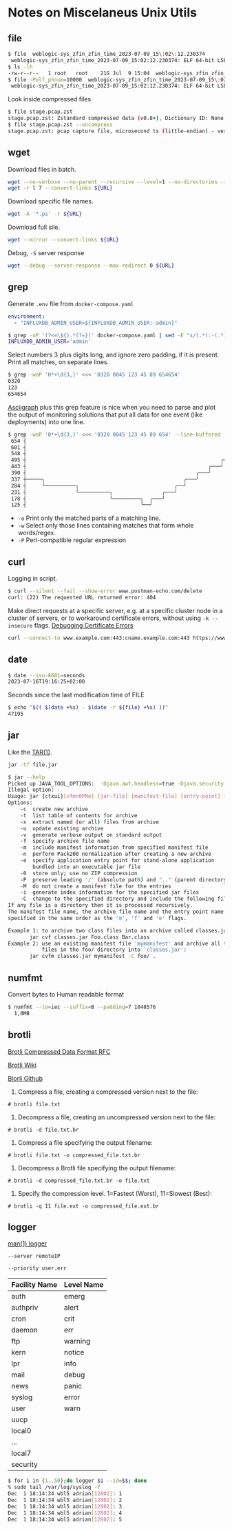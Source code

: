 # Notes on Miscelaneus Unix Utils

## file

```sh
$ file  weblogic-sys_zfin_zfin_time_2023-07-09_15\:02\:12.230374 
 weblogic-sys_zfin_zfin_time_2023-07-09_15:02:12.230374: ELF 64-bit LSB core file, x86-64, version 1 (SYSV), too many program headers (4210)
$ ls -lh
-rw-r--r--   1 root   root    21G Jul  9 15:04  weblogic-sys_zfin_zfin_time_2023-07-09_15:02:12.230374
$ file -Pelf_phnum=10000  weblogic-sys_zfin_zfin_time_2023-07-09_15\:02\:12.230374
 weblogic-sys_zfin_zfin_time_2023-07-09_15:02:12.230374: ELF 64-bit LSB core file, x86-64, version 1 (SYSV), SVR4-style, from '/usr/lib/firefox/irefox'
```

Look inside compressed files

```sh
$ file stage.pcap.zst 
stage.pcap.zst: Zstandard compressed data (v0.8+), Dictionary ID: None
$ file stage.pcap.zst --uncompress
stage.pcap.zst: pcap capture file, microsecond ts (little-endian) - version 2.4 (Ethernet, capture length 262144) (Zstandard compressed data (v0.8+), Dictionary ID: None)
```

## wget

Download files in batch.

```sh
wget --no-verbose --no-parent --recursive --level=1 --no-directories --no-clobber --continue ${URL}
wget -r l 7 --convert-links ${URL}
```

Download specific file names.

```sh
wget -A '*.ps' -r ${URL}
```

Download full sile.

```sh
wget --mirror --convert-links ${URL}
```

Debug, `-S` server response

```sh
wget --debug --server-response --max-redirect 0 ${URL}
```

## grep

Generate `.env` file from `docker-compose.yaml`

```yaml
environment:
  - "INFLUXDB_ADMIN_USER=${INFLUXDB_ADMIN_USER:-admin}"
```

```sh
$ grep -oP '(?<=\${).*(?=})' docker-compose.yaml | sed -E "s/(.*):-(.*)/\1\='\2'/"
INFLUXDB_ADMIN_USER='admin'
```

Select numbers 3 plus digits long, and ignore zero padding, if it is present. Print all matches, on separate lines.

```sh
$ grep -woP '0*+\d{3,}' <<< '0320 0045 123 45 89 654654' 
0320
123
654654
```

[Asciigraph](https://github.com/guptarohit/asciigraph) plus this grep feature is nice when you need to parse and plot the output of monitoring solutions that put all data for one event (like deployments) into one line.

```sh
$ grep -woP '0*+\d{3,}' <<< '0320 0045 123 45 89 654' --line-buffered  | asciigraph  -h 10 -w 80 
 654 ┤                                                                           ╭───
 601 ┤                                                                       ╭───╯
 548 ┤                                                                   ╭───╯
 495 ┤                                                               ╭───╯
 443 ┤                                                           ╭───╯
 390 ┤                                                       ╭───╯
 337 ┼─────╮                                             ╭───╯
 284 ┤     ╰──────────╮                               ╭──╯
 231 ┤                ╰──────────╮                ╭───╯
 178 ┤                           ╰─────────╮  ╭───╯
 125 ┤                                     ╰──╯
```

* `-o` Print only the matched parts of a matching line.
* `-w` Select only those lines containing matches that form whole words/regex.
* `-P` Perl-compatible regular expression

## curl

Logging in script.

```sh
$ curl --silent --fail --show-error www.postman-echo.com/delete
curl: (22) The requested URL returned error: 404
```

Make direct requests at a specific server, e.g. at a specific cluster node in a cluster of servers, or to workaround certificate errors, without using `-k --insecure` flags. [Debugging Certificate Errors](https://www.netmeister.org/blog/debugging-certificate-errors.html)

```sh
curl --connect-to www.example.com:443:cname.example.com:443 https://www.example.com
```

## date

```sh
$ date --iso-8601=seconds
2023-07-16T19:16:25+02:00
```

Seconds since the last modification time of FILE

```sh
$ echo "$(( $(date +%s) - $(date -r ${file} +%s) ))"
47195
```

## jar

Like the [TAR(1)](https://man.freebsd.org/cgi/man.cgi?query=tar&apropos=0&sektion=0&manpath=FreeBSD+13.2-RELEASE+and+Ports&arch=default&format=html).

```sh
jar -tf file.jar
```

```sh
$ jar --help
Picked up JAVA_TOOL_OPTIONS:  -Djava.awt.headless=true -Djava.security.egd=file:/dev/./urandom -Djavax.net.ssl.trustStore=/etc/pki/java/cacerts -Djavax.net.ssl.trustStorePassword=25bad398-d74f-11ec-aabd-00505693bf45 -XX:+UnlockExperimentalVMOptions -XX:+UseCGroupMemoryLimitForHeap -XX:MaxRAMFraction=2
Illegal option: -
Usage: jar {ctxui}[vfmn0PMe] [jar-file] [manifest-file] [entry-point] [-C dir] files ...
Options:
    -c  create new archive
    -t  list table of contents for archive
    -x  extract named (or all) files from archive
    -u  update existing archive
    -v  generate verbose output on standard output
    -f  specify archive file name
    -m  include manifest information from specified manifest file
    -n  perform Pack200 normalization after creating a new archive
    -e  specify application entry point for stand-alone application 
        bundled into an executable jar file
    -0  store only; use no ZIP compression
    -P  preserve leading '/' (absolute path) and ".." (parent directory) components from file names
    -M  do not create a manifest file for the entries
    -i  generate index information for the specified jar files
    -C  change to the specified directory and include the following file
If any file is a directory then it is processed recursively.
The manifest file name, the archive file name and the entry point name are
specified in the same order as the 'm', 'f' and 'e' flags.

Example 1: to archive two class files into an archive called classes.jar: 
       jar cvf classes.jar Foo.class Bar.class 
Example 2: use an existing manifest file 'mymanifest' and archive all the
           files in the foo/ directory into 'classes.jar': 
       jar cvfm classes.jar mymanifest -C foo/ .
```

## numfmt

Convert bytes to Human readable format

```bash
$ numfmt --to=iec --suffix=B --padding=7 1048576
  1,0MB
```

## brotli

[Brotli Compressed Data Format RFC](https://datatracker.ietf.org/doc/html/rfc7932)

[Brotli Wiki](https://en.wikipedia.org/wiki/Brotli)

[Blorli Github](https://github.com/google/brotli)

1. Compress a file, creating a compressed version next to the file:

`# brotli file.txt`

1. Decompress a file, creating an uncompressed version next to the file:

`# brotli -d file.txt.br`

1. Compress a file specifying the output filename:

`# brotli file.txt -o compressed_file.txt.br`

1. Decompress a Brotli file specifying the output filename:

`# brotli -d compressed_file.txt.br -o file.txt`

1. Specify the compression level. 1=Fastest (Worst), 11=Slowest (Best):

`# brotli -q 11 file.ext -o compressed_file.ext.br`

## logger

[man(1) logger](https://www.man7.org/linux/man-pages/man1/logger.1.html)

`--server remoteIP`

`--priority user.err`

| Facility Name | Level Name |
|--------------|------------|
| auth         | emerg      |
| authpriv     | alert      |
| cron         | crit       |
| daemon       | err        |
| ftp          | warning    |
| kern         | notice     |
| lpr          | info       |
| mail         | debug      |
| news         | panic      |
| syslog       | error      |
| user         | warn       |
| uucp         |            |
| local0       |            |
| ...          |            |
| local7       |            |
| security     |            |

```bash
$ for i in {1..50};do logger $i --id=$$; done
% sudo tail /var/log/syslog -f
Dec  1 18:14:34 wbl5 adrian[12802]: 1
Dec  1 18:14:34 wbl5 adrian[12802]: 2
Dec  1 18:14:34 wbl5 adrian[12802]: 3
Dec  1 18:14:34 wbl5 adrian[12802]: 4
Dec  1 18:14:34 wbl5 adrian[12802]: 5
```
